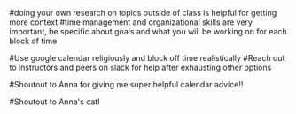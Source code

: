 
#doing your own research on topics outside of class is helpful for getting more context
#time management and organizational skills are very important, be specific about goals and what you will be working on for each block of time

#Use google calendar religiously and block off time realistically
#Reach out to instructors and peers on slack for help after exhausting other options

#Shoutout to Anna for giving me super helpful calendar advice!!

#Shoutout to Anna's cat!
